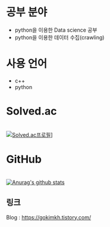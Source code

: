 # 공부 분야
- python을 이용한 Data science 공부
- python을 이용한 데이터 수집(crawling)


# 사용 언어
- c++
- python

# Solved.ac
<br>[![Solved.ac프로필](http://mazassumnida.wtf/api/v2/generate_badge?boj=gokimkq123)]([https://solved.ac/gokimkq123])]

# GitHub 
<br> [![Anurag's github stats](https://github-readme-stats.vercel.app/api?username=gokimkq123&show_icons=true&theme=onedark)](https://github.com/gokimkq123)

## 링크
Blog : https://gokimkh.tistory.com/
